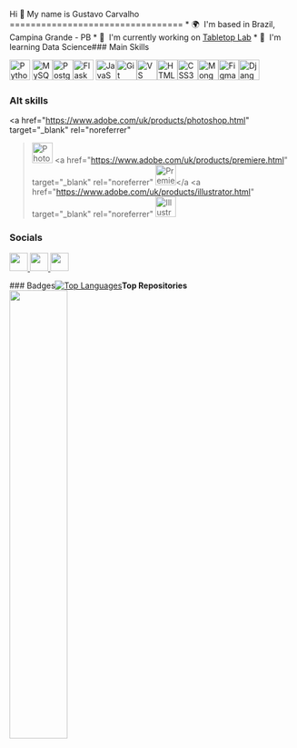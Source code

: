 Hi 👋 My name is Gustavo Carvalho ================================= * 🌍  I'm
based in Brazil, Campina Grande - PB * 🚀  I'm currently working on [Tabletop
Lab](http://github.com/GustavoNDC/Tabletop-Lab) * 🧠  I'm learning Data
Science### Main Skills
<p align="left">
  <a href="https://www.python.org/" target="_blank" rel="noreferrer"
    ><img
      src="https://raw.githubusercontent.com/danielcranney/readme-generator/main/public/icons/skills/python-colored.svg"
      width="36"
      height="36"
      alt="Python"
  /></a>
  <a href="https://www.mysql.com/" target="_blank" rel="noreferrer"
    ><img
      src="https://raw.githubusercontent.com/danielcranney/readme-generator/main/public/icons/skills/mysql-colored.svg"
      width="36"
      height="36"
      alt="MySQL" /></a
  ><a href="https://www.postgresql.org/" target="_blank" rel="noreferrer"
    ><img
      src="https://raw.githubusercontent.com/danielcranney/readme-generator/main/public/icons/skills/postgresql-colored.svg"
      width="36"
      height="36"
      alt="PostgreSQL" /></a
  ><a
    href="https://flask.palletsprojects.com/en/2.0.x/"
    target="_blank"
    rel="noreferrer"
    ><img
      src="https://raw.githubusercontent.com/danielcranney/readme-generator/main/public/icons/skills/flask-colored.svg"
      width="36"
      height="36"
      alt="Flask"
  /></a>
  <a
    href="https://developer.mozilla.org/en-US/docs/Web/JavaScript"
    target="_blank"
    rel="noreferrer"
    ><img
      src="https://raw.githubusercontent.com/danielcranney/readme-generator/main/public/icons/skills/javascript-colored.svg"
      width="36"
      height="36"
      alt="JavaScript" /></a
  ><a href="https://git-scm.com/" target="_blank" rel="noreferrer"
    ><img
      src="https://raw.githubusercontent.com/danielcranney/readme-generator/main/public/icons/skills/git-colored.svg"
      width="36"
      height="36"
      alt="Git" /></a
  ><a href="https://code.visualstudio.com/" target="_blank" rel="noreferrer"
    ><img
      src="https://raw.githubusercontent.com/danielcranney/readme-generator/main/public/icons/skills/visualstudiocode.svg"
      width="36"
      height="36"
      alt="VS Code" /></a
  ><a
    href="https://developer.mozilla.org/en-US/docs/Glossary/HTML5"
    target="_blank"
    rel="noreferrer"
    ><img
      src="https://raw.githubusercontent.com/danielcranney/readme-generator/main/public/icons/skills/html5-colored.svg"
      width="36"
      height="36"
      alt="HTML5" /></a
  ><a href="https://www.w3.org/TR/CSS/#css" target="_blank" rel="noreferrer"
    ><img
      src="https://raw.githubusercontent.com/danielcranney/readme-generator/main/public/icons/skills/css3-colored.svg"
      width="36"
      height="36"
      alt="CSS3" /></a
  ><a href="https://www.mongodb.com/" target="_blank" rel="noreferrer"
    ><img
      src="https://raw.githubusercontent.com/danielcranney/readme-generator/main/public/icons/skills/mongodb-colored.svg"
      width="36"
      height="36"
      alt="MongoDB" /></a
  ><a href="https://www.figma.com/" target="_blank" rel="noreferrer"
    ><img
      src="https://raw.githubusercontent.com/danielcranney/readme-generator/main/public/icons/skills/figma-colored.svg"
      width="36"
      height="36"
      alt="Figma" /></a
  ><a href="https://www.djangoproject.com/" target="_blank" rel="noreferrer"
    ><img
      src="https://raw.githubusercontent.com/danielcranney/readme-generator/main/public/icons/skills/django-colored.svg"
      width="36"
      height="36"
      alt="Django"
  /></a>
</p>

### Alt skills

<a
  href="https://www.adobe.com/uk/products/photoshop.html"
  target="_blank"
  rel="noreferrer"
  ><img
    src="https://raw.githubusercontent.com/danielcranney/readme-generator/main/public/icons/skills/photoshop-colored.svg"
    width="36"
    height="36"
    alt="Photoshop"
/></a>
<a
  href="https://www.adobe.com/uk/products/premiere.html"
  target="_blank"
  rel="noreferrer"
  ><img
    src="https://raw.githubusercontent.com/danielcranney/readme-generator/main/public/icons/skills/premierepro-colored.svg"
    width="36"
    height="36"
    alt="Premiere Pro" /></a
><a
  href="https://www.adobe.com/uk/products/illustrator.html"
  target="_blank"
  rel="noreferrer"
  ><img
    src="https://raw.githubusercontent.com/danielcranney/readme-generator/main/public/icons/skills/illustrator-colored.svg"
    width="36"
    height="36"
    alt="Illustrator"
/></a>
### Socials

<p align="left">
  <a href="https://www.github.com/GustavoNDC" target="_blank" rel="noreferrer">
    <picture>
      <source
        media="(prefers-color-scheme: dark)"
        srcset="
          https://raw.githubusercontent.com/danielcranney/readme-generator/main/public/icons/socials/github-dark.svg
        "
      />
      <source
        media="(prefers-color-scheme: light)"
        srcset="
          https://raw.githubusercontent.com/danielcranney/readme-generator/main/public/icons/socials/github.svg
        "
      />
      <img
        src="https://raw.githubusercontent.com/danielcranney/readme-generator/main/public/icons/socials/github.svg"
        width="32"
        height="32"
      />
    </picture>
  </a>
  <a
    href="http://www.instagram.com/GustavoNDC"
    target="_blank"
    rel="noreferrer"
  >
    <picture>
      <source
        media="(prefers-color-scheme: dark)"
        srcset="
          https://raw.githubusercontent.com/danielcranney/readme-generator/main/public/icons/socials/instagram-dark.svg
        "
      />
      <source
        media="(prefers-color-scheme: light)"
        srcset="
          https://raw.githubusercontent.com/danielcranney/readme-generator/main/public/icons/socials/instagram.svg
        "
      />
      <img
        src="https://raw.githubusercontent.com/danielcranney/readme-generator/main/public/icons/socials/instagram.svg"
        width="32"
        height="32"
      />
    </picture>
  </a>
  <a
    href="https://www.linkedin.com/in/gustavonb98"
    target="_blank"
    rel="noreferrer"
  >
    <picture>
      <source
        media="(prefers-color-scheme: dark)"
        srcset="
          https://raw.githubusercontent.com/danielcranney/readme-generator/main/public/icons/socials/linkedin-dark.svg
        "
      />
      <source
        media="(prefers-color-scheme: light)"
        srcset="
          https://raw.githubusercontent.com/danielcranney/readme-generator/main/public/icons/socials/linkedin.svg
        "
      />
      <img
        src="https://raw.githubusercontent.com/danielcranney/readme-generator/main/public/icons/socials/linkedin.svg"
        width="32"
        height="32"
      />
    </picture>
  </a>
</p>
### Badges<a href="https://github.com/GustavoNDC" align="left"
  ><img
    src="https://github-readme-stats.vercel.app/api/top-langs/?username=GustavoNDC&langs_count=10&title_color=0891b2&text_color=ffffff&icon_color=0891b2&bg_color=1c1917&hide_border=true&locale=en&custom_title=Top%20%Languages"
    alt="Top Languages" /></a
><b>Top Repositories</b>
<div width="100%" align="center">
  <a href="https://github.com/GustavoNDC/Tabletop-Lab" align="left"
    ><img
      align="left"
      width="45%"
      src="https://github-readme-stats.vercel.app/api/pin/?username=GustavoNDC&repo=Tabletop-Lab&title_color=0891b2&text_color=ffffff&icon_color=0891b2&bg_color=1c1917&hide_border=true&locale=en"
  /></a>
</div>
<br /><br /><br /><br /><br /><br /><br />
